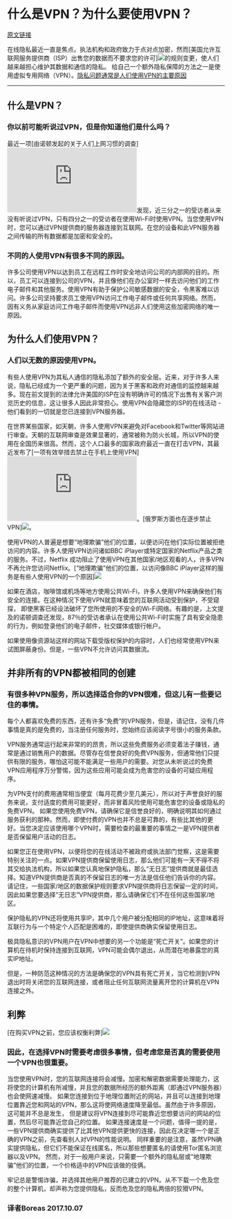 # 什么是VPN？为什么要使用VPN？
[原文链接](https://medium.com/threat-intel/vpns-internet-privacy-d06d0259cee5)
 
在线隐私最近一直是焦点。执法机构和政府致力于点对点加密，然而[美国允许互联网服务提供商（ISP）出售您的数据而不要求您的许可]![](https://www.theregister.co.uk/2017/03/28/congress_approves_sale_of_internet_histories)的规则变更，使人们越来越担心维护其数据和通信的隐私。 给自己一个额外隐私保障的方法之一是使用虚拟专用网络（VPN）。[隐私问题通常是人们使用VPN的主要原因](C:\Users\Boreas\Desktop\VPN\1.jpg)

******
## 什么是VPN？
### 你以前可能听说过VPN，但是你知道他们是什么吗？
最近一项[由诺顿发起的关于人们上网习惯的调查]![](https://www.symantec.com/content/dam/symantec/docs/reports/2017-norton-wifi-risk-report-global-results-summary-en.pdf)发现，近三分之一的受访者从来没有听说过VPN，只有四分之一的受访者在使用Wi-Fi时使用VPN。当您使用VPN时，您可以通过VPN提供商的服务器连接到互联网。在您的设备和此VPN服务器之间传输的所有数据都是加密和安全的。

### 不同的人使用VPN有很多不同的原因。
许多公司使用VPN以达到员工在远程工作时安全地访问公司的内部网的目的。所以，员工可以连接到公司的VPN，并且像他们在办公室时一样去访问他们的工作电子邮件和其他服务。使用VPN有助于保护公司敏感数据的安全，令黑客难以访问。许多公司坚持要求员工使用VPN访问工作电子邮件或任何共享网络。然而，因有义务从家庭访问工作电子邮件而使用VPN远非人们使用这些加密网络的唯一原因。


## 为什么人们使用VPN？
### 人们以无数的原因使用VPN。
有些人使用VPN为其私人通信的隐私添加了额外的安全层。近来，对于许多人来说，隐私已经成为一个更严重的问题，因为关于黑客和政府对通信的监控越来越多。现在前文提到的法律允许美国的ISP在没有明确许可的情况下出售有关客户浏览历史的信息，这让很多人因此非常担心。使用VPN会隐藏您的ISP的在线活动 - 他们看到的一切就是您已连接到VPN服务器。

在世界某些国家，如天朝，许多人使用VPN来避免对Facebook和Twitter等网站进行审查。天朝的互联网审查是效果显著的，通常被称为防火长城，所以VPN的使用在全国历来很高。然而，这个人口最多的国家政府最近一直在打击VPN，其最近发布了[一项有效举措去禁止在手机上使用VPN]![](https://www.symantec.com/content/dam/symantec/docs/reports/2017-norton-wifi-risk-report-global-results-summary-en.pdf)。[俄罗斯方面也在逐步禁止VPN]![](https://www.theregister.co.uk/2017/07/11/russia_china_vpns_tor_browser/)。
 
使用VPN的人普遍是想要“地理欺骗”他们的位置，以便访问在他们实际位置被拒绝访问的内容。许多人使用VPN访问诸如BBC iPlayer或特定国家的Netflix产品之类的服务。不过，Netflix 成功阻止了使用VPN在其他国家/地区观看的人，许多VPN不再允许您访问Netflix。[“地理欺骗”他们的位置，以访问像BBC iPlayer这样的服务是有些人使用VPN的一个原因]![](2.jpg)

如果在酒店，咖啡馆或机场等地方使用公共Wi-Fi，许多人使用VPN来确保他们有安全的连接。在这种情况下使用VPN就意味着您的互联网活动受到保护，不受窥探， 即使黑客已经设法破坏了您所使用的不安全的Wi-Fi网络。有趣的是，上文提及的诺顿调查还发现，87％的受访者承认在使用公共Wi-Fi时实施了具有安全隐患的行为，例如登录他们的电子邮件，社交媒体或银行帐户。

如果使用像资源站这样的网站下载受版权保护的内容时，人们也经常使用VPN来试图屏蔽身份。但是，一些VPN不允许访问其数据流。


## 并非所有的VPN都被相同的创建
###  有很多种VPN服务，所以选择适合你的VPN很难，但这儿有一些要记住的事情。
每个人都喜欢免费的东西，还有许多“免费”的VPN服务，但是，请记住，没有几件事情是真的是免费的，当注册任何服务时，您始终应该阅读字号很小的服务条款。

VPN服务通常运行起来非常的的昂贵，所以这些免费服务必须变着法子赚钱，通常是通过销售用户的数据。尽管存在信誉良好的免费VPN服务，但通常他们只提供有限的服务，哪怕这可能不能满足一些用户的需要。对您从未听说过的免费VPN应用程序万分警惕，因为这些应用可能会成为危害您的设备的可疑应用程序。

  为VPN支付的费用通常相当便宜（每月花费少至几美元），所以对于声誉良好的服务来说，支付适度的费用可能更好，而非冒着风险使用可能危害您的设备或隐私的免费VPN。 如果您使用免费VPN，请确保它是信誉良好的，明确说明其如何通过服务获利的那种。然而，即使付费的VPN也并不总是可靠的，有些比其他的更好。当您决定应该使用哪个VPN时，需要检查的最重要的事情之一是VPN提供者是否保留用户活动的日志。

  如果您正在使用VPN，以便将您的在线活动不被政府或执法部门觉察，这是需要特别关注的一点。如果VPN提供商保留使用日志，那么他们可能有一天不得不将其交给执法机构，所以如果您认真地保护隐私，那么“无日志”提供商就是最佳选择。知道VPN提供商是否真的不保留日志的唯一方法是信任他们告诉你的内容。请记住，一些国家/地区的数据保护规则要求VPN提供商将日志保留一定的时间，因此如果您要选择“无日志”VPN提供商，那么请确保它们不在任何这些国家/地区。

  保护隐私的VPN还将使用共享IP，其中几个用户被分配相同的IP地址，这意味着将互联行为与一个特定个人匹配是困难的，即使提供商确实保留使用日志。

  极具隐私意识的VPN用户在VPN中想要的另一个功能是“死亡开关”。如果您的计算机在待机时保持连接到互联网，VPN可能会偶尔退出，从而潜在地暴露您的真实IP地址。

  但是，一种防范这种情况的方法是确保您的VPN具有死亡开关，当它检测到VPN退出时将关闭您的互联网连接，或者阻止任何互联网流量离开您的计算机在VPN连接之外。


##  利弊 
[在购买VPN之前，您应该权衡利弊]![](3.jpg)

### 因此，在选择VPN时需要考虑很多事情，但考虑您是否真的需要使用一个VPN也很重要。
  当您使用VPN时，您的互联网连接将会减慢。加密和解密数据需要处理能力，这将使您的计算机有所减慢，并且您的数据所经历的额外距离（即通过VPN服务器）也会使网速减慢。
  如果您连接到位于地理位置附近的网站，并且可以连接到地理位置靠近您和网站的VPN，那么这将使网络速度降至最低。虽然由于许多原因，这可能并不总是发生，
  但是建议将VPN连接到尽可能靠近您想要访问的网站的位置，然后尽可能靠近您自己的位置。
  如果连接速度是一个问题，值得一提的是，一些VPN提供商确实提供了比其他VPN提供更快的连接，因此在决定哪一个是正确的VPN之前，先查看别人对VPN的性能说明。
  同样重要的是注意，虽然VPN确实提供隐私，但它们不能保证在线匿名，所以那些想要匿名的请使用Tor匿名浏览器以及VPN。
  然而，对于一般用户来说，只需要一个额外的隐私层或“地理欺骗”他们的位置，一个价格适中的VPN应该做的伎俩。
  
牢记总是警惕诈骗，并选择其他用户推荐的已建立的VPN。从不下载一个危及您的整个计算机，却声称为您提供隐私，反而危及您的隐私两倍的狡猾VPN。
### 译者Boreas 2017.10.07






